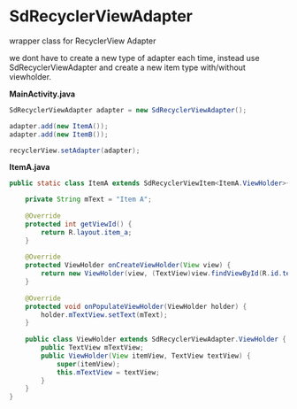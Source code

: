 SdRecyclerViewAdapter
=====================

wrapper class for RecyclerView Adapter

we dont have to create a new type of adapter each time, instead use SdRecyclerViewAdapter and create a new item type with/without viewholder.

<b>MainActivity.java</b>
```java
SdRecyclerViewAdapter adapter = new SdRecyclerViewAdapter();

adapter.add(new ItemA());
adapter.add(new ItemB());

recyclerView.setAdapter(adapter);
```

<b>ItemA.java</b>
```java
public static class ItemA extends SdRecyclerViewItem<ItemA.ViewHolder>{

    private String mText = "Item A";
  
    @Override
    protected int getViewId() {
        return R.layout.item_a;
    }
  
    @Override
    protected ViewHolder onCreateViewHolder(View view) {
        return new ViewHolder(view, (TextView)view.findViewById(R.id.textview));
    }
  
    @Override
    protected void onPopulateViewHolder(ViewHolder holder) {
        holder.mTextView.setText(mText);
    }
  
    public class ViewHolder extends SdRecyclerViewAdapter.ViewHolder {
        public TextView mTextView;
        public ViewHolder(View itemView, TextView textView) {
            super(itemView);
            this.mTextView = textView;
        }
    }
}
```

